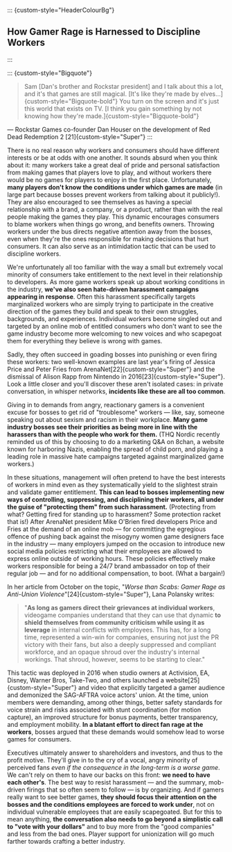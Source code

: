 ::: {custom-style="HeaderColourBg"}
## How Gamer Rage is Harnessed to Discipline Workers
:::

::: {custom-style="Bigquote"}
> Sam [Dan's brother and Rockstar president] and I talk about this a lot, and
> it's that games are still magical. [It's like they're made by
> elves…]{custom-style="Bigquote-bold"} You turn on the screen and it's just
> this world that exists on TV. [I think you gain something by not knowing how
> they're made.]{custom-style="Bigquote-bold"}

— Rockstar Games co-founder Dan Houser on the development of Red Dead Redemption
2 [21]{custom-style="Super"}
:::

There is no real reason why workers and consumers should have different
interests or be at odds with one another. It sounds absurd when you think about
it: many workers take a great deal of pride and personal satisfaction from
making games that players love to play, and without workers there would be no
games for players to enjoy in the first place. Unfortunately, **many players
don't know the conditions under which games are made** (in large part because
bosses prevent workers from talking about it publicly!). They are also
encouraged to see themselves as having a special relationship with a brand, a
company, or a product, rather than with the real people making the games they
play. This dynamic encourages consumers to blame workers when things go wrong,
and benefits owners. Throwing workers under the bus directs negative attention
away from the bosses, even when they're the ones responsible for making
decisions that hurt consumers. It can also serve as an intimidation tactic that
can be used to discipline workers.

We're unfortunately all too familiar with the way a small but extremely vocal
minority of consumers take entitlement to the next level in their relationship
to developers. As more game workers speak up about working conditions in the
industry, **we've also seen hate-driven harassment campaigns appearing in
response**. Often this harassment specifically targets marginalized workers who
are simply trying to participate in the creative direction of the games they
build and speak to their own struggles, backgrounds, and experiences. Individual
workers become singled out and targeted by an online mob of entitled consumers
who don't want to see the game industry become more welcoming to new voices and
who scapegoat them for everything they believe is wrong with games.

Sadly, they often succeed in goading bosses into punishing or even firing these
workers: two well-known examples are last year's firing of Jessica Price and
Peter Fries from ArenaNet[22]{custom-style="Super"} and the dismissal of Alison
Rapp from Nintendo in 2016[23]{custom-style="Super"}. Look a little closer and
you'll discover these aren't isolated cases: in private conversation, in whisper
networks, **incidents like these are all too common**.

Giving in to demands from angry, reactionary gamers is a convenient excuse for
bosses to get rid of "troublesome" workers — like, say, someone speaking out
about sexism and racism in their workplace. **Many game industry bosses see
their priorities as being more in line with the harassers than with the people
who work for them.** (THQ Nordic recently reminded us of this by choosing to do
a marketing Q&A on 8chan, a website known for harboring Nazis, enabling the
spread of child porn, and playing a leading role in massive hate campaigns
targeted against marginalized game workers.)

In these situations, management will often pretend to have the best interests of
workers in mind even as they systematically yield to the slightest strain and
validate gamer entitlement. **This can lead to bosses implementing new ways of
controlling, suppressing, and disciplining their workers, all under the guise of
"protecting them" from such harassment.** (Protecting from what? Getting fired
for standing up to harassment? Some protection racket that is!) After ArenaNet
president Mike O'Brien fired developers Price and Fries at the demand of an
online mob — for committing the egregious offence of pushing back against the
misogyny women game designers face in the industry — many employers jumped on
the occasion to introduce new social media policies restricting what their
employees are allowed to express online outside of working hours. These policies
effectively make workers responsible for being a 24/7 brand ambassador on top of
their regular job — and for no additional compensation, to boot. (What a
bargain!)

In her article from October on the topic, "_Worse than Scabs: Gamer Rage as
Anti-Union Violence_"[24]{custom-style="Super"}, Lana Polansky writes:

> "**As long as gamers direct their grievances at individual workers**,
> videogame companies understand that they can use that dynamic **to shield
> themselves from community criticism **while** using it as leverage** in
> internal conflicts with employees. This has, for a long time, represented a
> win-win for companies, ensuring not just the PR victory with their fans, but
> also a deeply suppressed and compliant workforce, and an opaque shroud over
> the industry's internal workings. That shroud, however, seems to be starting
> to clear."

This tactic was deployed in 2016 when studio owners at Activision, EA, Disney,
Warner Bros, Take-Two, and others launched a website[25]{custom-style="Super"}
and video that explicitly targeted a gamer audience and demonized the SAG-AFTRA
voice actors' union. At the time, union members were demanding, among other
things, better safety standards for voice strain and risks associated with stunt
coordination (for motion capture), an improved structure for bonus payments,
better transparency, and employment mobility. **In a blatant effort to direct
fan rage at the workers**, bosses argued that these demands would somehow lead
to worse games for consumers.

Executives ultimately answer to shareholders and investors, and thus to the
profit motive. They'll give in to the cry of a vocal, angry minority of
perceived fans _even if the consequence in the long-term is a worse game_. We
can't rely on them to have our backs on this front: **we need to have each
other's**. The best way to resist harassment — and the summary, mob-driven
firings that so often seem to follow — is by organizing. And if gamers really
want to see better games, **they should focus their attention on the bosses and
the conditions employees are forced to work under**, not on individual
vulnerable employees that are easily scapegoated. But for this to mean anything,
**the conversation also needs to go beyond a simplistic call to "vote with your
dollars"** and to buy more from the "good companies" and less from the bad ones.
Player support for unionization will go much farther towards crafting a better
industry.
